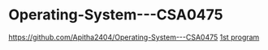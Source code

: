 # Operating-System---CSA0475
https://github.com/Apitha2404/Operating-System---CSA0475
[1st program](![photo_2022-10-04_13-45-40](https://user-images.githubusercontent.com/112794125/193769557-b0138898-02fc-413a-bd60-e4873afde218.jpg)
)
